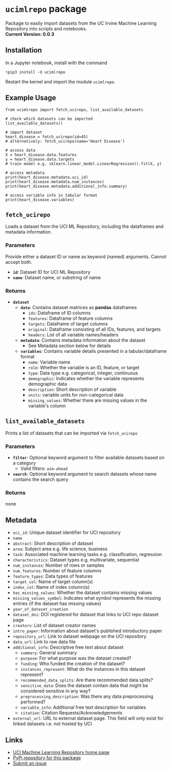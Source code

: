# `ucimlrepo` package
Package to easily import datasets from the UC Irvine Machine Learning Repository into scripts and notebooks. 
<br>
**Current Version: 0.0.3**

## Installation
In a Jupyter notebook, install with the command 

    !pip3 install -U ucimlrepo 
    
Restart the kernel and import the module `ucimlrepo`.

## Example Usage

    from ucimlrepo import fetch_ucirepo, list_available_datasets
	
	# check which datasets can be imported
	list_available_datasets()
    
    # import dataset
    heart_disease = fetch_ucirepo(id=45)
    # alternatively: fetch_ucirepo(name='Heart Disease')
    
    # access data
    X = heart_disease.data.features
    y = heart_disease.data.targets
    # train model e.g. sklearn.linear_model.LinearRegression().fit(X, y)
    
    # access metadata
    print(heart_disease.metadata.uci_id)
    print(heart_disease.metadata.num_instances)
    print(heart_disease.metadata.additional_info.summary)
    
    # access variable info in tabular format
    print(heart_disease.variables)



## `fetch_ucirepo`
Loads a dataset from the UCI ML Repository, including the dataframes and metadata information.

### Parameters
Provide either a dataset ID or name as keyword (named) arguments. Cannot accept both.
- **`id`**: Dataset ID for UCI ML Repository
- **`name`**: Dataset name, or substring of name

### Returns
- **`dataset`**
	- **`data`**: Contains dataset matrices as **pandas** dataframes
		- `ids`: Dataframe of ID columns
		- `features`: Dataframe of feature columns
		- `targets`: Dataframe of target columns
		- `original`: Dataframe consisting of all IDs, features, and targets
		- `headers`: List of all variable names/headers
	- **`metadata`**: Contains metadata information about the dataset
		- See Metadata section below for details
	- **`variables`**: Contains variable details presented in a tabular/dataframe format
		- `name`: Variable name
		- `role`: Whether the variable is an ID, feature, or target
		- `type`: Data type e.g. categorical, integer, continuous
		- `demographic`: Indicates whether the variable represents demographic data
		- `description`: Short description of variable
		- `units`: variable units for non-categorical data
		- `missing_values`: Whether there are missing values in the variable's column
   

## `list_available_datasets`
Prints a list of datasets that can be imported via `fetch_ucirepo`
### Parameters
- **`filter`**: Optional keyword argument to filter available datasets based on a category
	- Valid filters: `aim-ahead`
- **`search`**: Optional keyword argument to search datasets whose name contains the search query
### Returns
none


## Metadata 
- `uci_id`: Unique dataset identifier for UCI repository 
- `name`
- `abstract`: Short description of dataset
- `area`: Subject area e.g. life science, business
- `task`: Associated machine learning tasks e.g. classification, regression
- `characteristics`: Dataset types e.g. multivariate, sequential
- `num_instances`: Number of rows or samples
- `num_features`: Number of feature columns
- `feature_types`: Data types of features
- `target_col`: Name of target column(s)
- `index_col`: Name of index column(s)
- `has_missing_values`: Whether the dataset contains missing values
- `missing_values_symbol`: Indicates what symbol represents the missing entries (if the dataset has missing values)
- `year_of_dataset_creation`
- `dataset_doi`: DOI registered for dataset that links to UCI repo dataset page
- `creators`: List of dataset creator names
- `intro_paper`: Information about dataset's published introductory paper
- `repository_url`: Link to dataset webpage on the UCI repository
- `data_url`: Link to raw data file
- `additional_info`: Descriptive free text about dataset
	- `summary`: General summary 
	- `purpose`: For what purpose was the dataset created?
	- `funding`: Who funded the creation of the dataset?
	- `instances_represent`: What do the instances in this dataset represent?
	- `recommended_data_splits`: Are there recommended data splits?
	- `sensitive_data`: Does the dataset contain data that might be considered sensitive in any way?
	- `preprocessing_description`: Was there any data preprocessing performed?
	- `variable_info`: Additional free text description for variables
	- `citation`: Citation Requests/Acknowledgements
 - `external_url`: URL to external dataset page. This field will only exist for linked datasets i.e. not hosted by UCI


## Links
- [UCI Machine Learning Repository home page](https://archive.ics.uci.edu/)
- [PyPi repository for this package](https://pypi.org/project/ucimlrepo)
- [Submit an issue](https://github.com/uci-ml-repo/ucimlrepo-feedback/issues)
